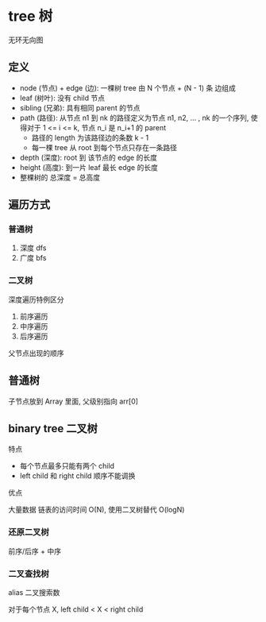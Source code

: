 # tree 树

无环无向图

## 定义

- node (节点) + edge (边): 一棵树 tree 由 N 个节点 + (N - 1) 条 边组成
- leaf (树叶): 没有 child 节点
- sibling (兄弟): 具有相同 parent 的节点
- path (路径): 从节点 n1 到 nk 的路径定义为节点 n1, n2, ... , nk 的一个序列, 使得对于 1 <= i <= k, 节点 n_i 是 n_i+1 的 parent
  - 路径的 length 为该路径边的条数 k - 1
  - 每一棵 tree 从 root 到每个节点只存在一条路径
- depth (深度): root 到 该节点的 edge 的长度
- height (高度): 到一片 leaf 最长 edge 的长度
- 整棵树的 总深度 = 总高度

## 遍历方式

### 普通树

1. 深度 dfs
2. 广度 bfs

### 二叉树

深度遍历特例区分

1. 前序遍历
2. 中序遍历
3. 后序遍历

父节点出现的顺序

## 普通树

子节点放到 Array 里面, 父级别指向 arr[0]

## binary tree 二叉树

特点

- 每个节点最多只能有两个 child
- left child 和 right child 顺序不能调换

优点

大量数据 链表的访问时间 O(N), 使用二叉树替代 O(logN)

### 还原二叉树

前序/后序 + 中序

### 二叉查找树

alias 二叉搜索数

对于每个节点 X, left child < X < right child
